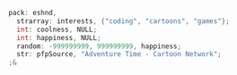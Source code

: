 ```c++ for coloring but actually my own language, Popcorn :D
pack: eshnd,
  strarray: interests, {"coding", "cartoons", "games"};
  int: coolness, NULL;
  int: happiness, NULL;
  random: -999999999, 999999999, happiness;
  str: pfpSource, "Adventure Time - Cartoon Network";
;&
```
